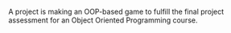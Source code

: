 A project is making an OOP-based game to fulfill the final project assessment for an Object Oriented Programming course.
